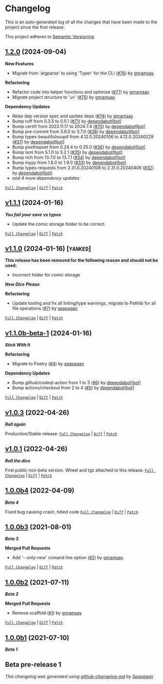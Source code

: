# Changelog

This is an auto-generated log of all the changes that have been made to the
project since the first release.

This project adheres to [Semantic Versioning](https://semver.org/spec/v2.0.0.html).


## [1.2.0](https://github.com/gnramsay/oots-get/releases/tag/1.2.0) (2024-09-04)

**New Features**

- Migrate from 'argparse' to using 'Typer' for the CLI ([#76](https://github.com/gnramsay/oots-get/pull/76)) by [gnramsay](https://github.com/gnramsay)

**Refactoring**

- Refactor code into helper functions and optimize ([#77](https://github.com/gnramsay/oots-get/pull/77)) by [gnramsay](https://github.com/gnramsay)
- Migrate project structure to 'uv' ([#75](https://github.com/gnramsay/oots-get/pull/75)) by [gnramsay](https://github.com/gnramsay)

**Dependency Updates**

- Relax dep version spec and update deps ([#74](https://github.com/gnramsay/oots-get/pull/74)) by [gnramsay](https://github.com/gnramsay)
- Bump ruff from 0.3.5 to 0.5.1 ([#71](https://github.com/gnramsay/oots-get/pull/71)) by [dependabot[bot]](https://github.com/apps/dependabot)
- Bump certifi from 2023.11.17 to 2024.7.4 ([#70](https://github.com/gnramsay/oots-get/pull/70)) by [dependabot[bot]](https://github.com/apps/dependabot)
- Bump pre-commit from 3.6.0 to 3.7.0 ([#38](https://github.com/gnramsay/oots-get/pull/38)) by [dependabot[bot]](https://github.com/apps/dependabot)
- Bump types-beautifulsoup4 from 4.12.0.20240106 to 4.12.0.20240229 ([#37](https://github.com/gnramsay/oots-get/pull/37)) by [dependabot[bot]](https://github.com/apps/dependabot)
- Bump poethepoet from 0.24.4 to 0.25.0 ([#36](https://github.com/gnramsay/oots-get/pull/36)) by [dependabot[bot]](https://github.com/apps/dependabot)
- Bump lxml from 5.1.0 to 5.2.1 ([#35](https://github.com/gnramsay/oots-get/pull/35)) by [dependabot[bot]](https://github.com/apps/dependabot)
- Bump rich from 13.7.0 to 13.7.1 ([#34](https://github.com/gnramsay/oots-get/pull/34)) by [dependabot[bot]](https://github.com/apps/dependabot)
- Bump mypy from 1.8.0 to 1.9.0 ([#33](https://github.com/gnramsay/oots-get/pull/33)) by [dependabot[bot]](https://github.com/apps/dependabot)
- Bump types-requests from 2.31.0.20240106 to 2.31.0.20240406 ([#32](https://github.com/gnramsay/oots-get/pull/32)) by [dependabot[bot]](https://github.com/apps/dependabot)
- *and 4 more dependency updates*

[`Full Changelog`](https://github.com/gnramsay/oots-get/compare/v1.1.1...1.2.0) | [`Diff`](https://github.com/gnramsay/oots-get/compare/v1.1.1...1.2.0.diff) | [`Patch`](https://github.com/gnramsay/oots-get/compare/v1.1.1...1.2.0.patch)

## [v1.1.1](https://github.com/gnramsay/oots-get/releases/tag/v1.1.1) (2024-01-16)

**_You fail your save vs typos_**

- Update the comic storage folder to be correct.
[`Full Changelog`](https://github.com/gnramsay/oots-get/compare/v1.1.0...v1.1.1) | [`Diff`](https://github.com/gnramsay/oots-get/compare/v1.1.0...v1.1.1.diff) | [`Patch`](https://github.com/gnramsay/oots-get/compare/v1.1.0...v1.1.1.patch)

## [v1.1.0](https://github.com/gnramsay/oots-get/releases/tag/v1.1.0) (2024-01-16) **[`YANKED`]**

**This release has been removed for the following reason and should not be used:**

- Incorrect folder for comic storage

**_New Dice Please_**

**Refactoring**

- Update tooling and fix all linting/type warnings, migrate to Pathlib for all file operations ([#7](https://github.com/gnramsay/oots-get/pull/7)) by [seapagan](https://github.com/seapagan)

[`Full Changelog`](https://github.com/gnramsay/oots-get/compare/v1.1.0b-beta-1...v1.1.0) | [`Diff`](https://github.com/gnramsay/oots-get/compare/v1.1.0b-beta-1...v1.1.0.diff) | [`Patch`](https://github.com/gnramsay/oots-get/compare/v1.1.0b-beta-1...v1.1.0.patch)

## [v1.1.0b-beta-1](https://github.com/gnramsay/oots-get/releases/tag/v1.1.0b-beta-1) (2024-01-16)

**_Stick With It_**

**Refactoring**

- Migrate to Poetry ([#4](https://github.com/gnramsay/oots-get/pull/4)) by [seapagan](https://github.com/seapagan)

**Dependency Updates**

- Bump github/codeql-action from 1 to 3 ([#6](https://github.com/gnramsay/oots-get/pull/6)) by [dependabot[bot]](https://github.com/apps/dependabot)
- Bump actions/checkout from 2 to 4 ([#5](https://github.com/gnramsay/oots-get/pull/5)) by [dependabot[bot]](https://github.com/apps/dependabot)

[`Full Changelog`](https://github.com/gnramsay/oots-get/compare/v1.0.3...v1.1.0b-beta-1) | [`Diff`](https://github.com/gnramsay/oots-get/compare/v1.0.3...v1.1.0b-beta-1.diff) | [`Patch`](https://github.com/gnramsay/oots-get/compare/v1.0.3...v1.1.0b-beta-1.patch)

## [v1.0.3](https://github.com/gnramsay/oots-get/releases/tag/v1.0.3) (2022-04-26)

**_Roll again_**

Production/Stable release.
[`Full Changelog`](https://github.com/gnramsay/oots-get/compare/v1.0.1...v1.0.3) | [`Diff`](https://github.com/gnramsay/oots-get/compare/v1.0.1...v1.0.3.diff) | [`Patch`](https://github.com/gnramsay/oots-get/compare/v1.0.1...v1.0.3.patch)

## [v1.0.1](https://github.com/gnramsay/oots-get/releases/tag/v1.0.1) (2022-04-26)

**_Roll the dice_**

First public non-beta version.
Wheel and tgz attached to this release.
[`Full Changelog`](https://github.com/gnramsay/oots-get/compare/1.0.0b4...v1.0.1) | [`Diff`](https://github.com/gnramsay/oots-get/compare/1.0.0b4...v1.0.1.diff) | [`Patch`](https://github.com/gnramsay/oots-get/compare/1.0.0b4...v1.0.1.patch)

## [1.0.0b4](https://github.com/gnramsay/oots-get/releases/tag/1.0.0b4) (2022-04-09)

**_Beta 4_**

Fixed bug causing crash, tidied code
[`Full Changelog`](https://github.com/gnramsay/oots-get/compare/1.0.0b3...1.0.0b4) | [`Diff`](https://github.com/gnramsay/oots-get/compare/1.0.0b3...1.0.0b4.diff) | [`Patch`](https://github.com/gnramsay/oots-get/compare/1.0.0b3...1.0.0b4.patch)

## [1.0.0b3](https://github.com/gnramsay/oots-get/releases/tag/1.0.0b3) (2021-08-01)

**_Beta 3_**

**Merged Pull Requests**

- Add '--only-new' comand line option ([#2](https://github.com/gnramsay/oots-get/pull/2)) by [gnramsay](https://github.com/gnramsay)

[`Full Changelog`](https://github.com/gnramsay/oots-get/compare/1.0.0b2...1.0.0b3) | [`Diff`](https://github.com/gnramsay/oots-get/compare/1.0.0b2...1.0.0b3.diff) | [`Patch`](https://github.com/gnramsay/oots-get/compare/1.0.0b2...1.0.0b3.patch)

## [1.0.0b2](https://github.com/gnramsay/oots-get/releases/tag/1.0.0b2) (2021-07-11)

**_Beta 2_**

**Merged Pull Requests**

- Remove scaffold ([#1](https://github.com/gnramsay/oots-get/pull/1)) by [gnramsay](https://github.com/gnramsay)

[`Full Changelog`](https://github.com/gnramsay/oots-get/compare/1.0.0b1...1.0.0b2) | [`Diff`](https://github.com/gnramsay/oots-get/compare/1.0.0b1...1.0.0b2.diff) | [`Patch`](https://github.com/gnramsay/oots-get/compare/1.0.0b1...1.0.0b2.patch)

## [1.0.0b1](https://github.com/gnramsay/oots-get/releases/tag/1.0.0b1) (2021-07-10)

**_Beta 1_**

Beta pre-release 1
---
*This changelog was generated using [github-changelog-md](http://changelog.seapagan.net/) by [Seapagan](https://github.com/seapagan)*
